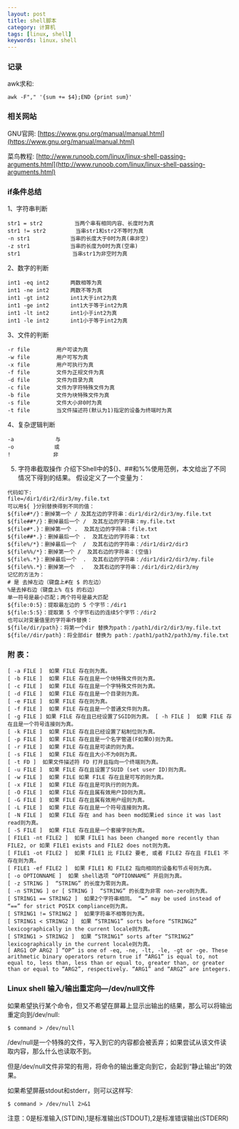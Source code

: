 ```yaml
---
layout: post
title: shell脚本
category: 计算机
tags: [linux, shell]
keywords: linux，shell
---
```


### 记录

awk求和: 
```
awk -F"," '{sum += $4};END {print sum}'
```

### 相关网站
GNU官网: [https://www.gnu.org/manual/manual.html](https://www.gnu.org/manual/manual.html)

菜鸟教程: [http://www.runoob.com/linux/linux-shell-passing-arguments.html](http://www.runoob.com/linux/linux-shell-passing-arguments.html)


### if条件总结
1、字符串判断
```
str1 = str2　　　　　　当两个串有相同内容、长度时为真
str1 != str2　　　　　 当串str1和str2不等时为真
-n str1　　　　　　　 当串的长度大于0时为真(串非空)
-z str1　　　　　　　 当串的长度为0时为真(空串)
str1　　　　　　　　   当串str1为非空时为真
```

2、数字的判断
```
int1 -eq int2　　　　两数相等为真
int1 -ne int2　　　　两数不等为真
int1 -gt int2　　　　int1大于int2为真
int1 -ge int2　　　　int1大于等于int2为真
int1 -lt int2　　　　int1小于int2为真
int1 -le int2　　　　int1小于等于int2为真
```
3、文件的判断
```
-r file　　　　　用户可读为真
-w file　　　　　用户可写为真
-x file　　　　　用户可执行为真
-f file　　　　　文件为正规文件为真
-d file　　　　　文件为目录为真
-c file　　　　　文件为字符特殊文件为真
-b file　　　　　文件为块特殊文件为真
-s file　　　　　文件大小非0时为真
-t file　　　　　当文件描述符(默认为1)指定的设备为终端时为真
```
4、复杂逻辑判断
```
-a 　 　　　　　 与
-o　　　　　　　 或
!　　　　　　　　非
```
5. 字符串截取操作
介绍下Shell中的${}、##和%%使用范例，本文给出了不同情况下得到的结果。
假设定义了一个变量为：
```
代码如下:
file=/dir1/dir2/dir3/my.file.txt
可以用${ }分别替换得到不同的值：
${file#*/}：删掉第一个 / 及其左边的字符串：dir1/dir2/dir3/my.file.txt
${file##*/}：删掉最后一个 /  及其左边的字符串：my.file.txt
${file#*.}：删掉第一个 .  及其左边的字符串：file.txt
${file##*.}：删掉最后一个 .  及其左边的字符串：txt
${file%/*}：删掉最后一个  /  及其右边的字符串：/dir1/dir2/dir3
${file%%/*}：删掉第一个 /  及其右边的字符串：(空值)
${file%.*}：删掉最后一个  .  及其右边的字符串：/dir1/dir2/dir3/my.file
${file%%.*}：删掉第一个  .   及其右边的字符串：/dir1/dir2/dir3/my
记忆的方法为：
# 是 去掉左边（键盘上#在 $ 的左边）
%是去掉右边（键盘上% 在$ 的右边）
单一符号是最小匹配；两个符号是最大匹配
${file:0:5}：提取最左边的 5 个字节：/dir1
${file:5:5}：提取第 5 个字节右边的连续5个字节：/dir2
也可以对变量值里的字符串作替换：
${file/dir/path}：将第一个dir 替换为path：/path1/dir2/dir3/my.file.txt
${file//dir/path}：将全部dir 替换为 path：/path1/path2/path3/my.file.txt
```

### 附 表：
```
[ -a FILE ]  如果 FILE 存在则为真。
[ -b FILE ]  如果 FILE 存在且是一个块特殊文件则为真。
[ -c FILE ]  如果 FILE 存在且是一个字特殊文件则为真。
[ -d FILE ]  如果 FILE 存在且是一个目录则为真。
[ -e FILE ]  如果 FILE 存在则为真。
[ -f FILE ]  如果 FILE 存在且是一个普通文件则为真。
[ -g FILE ] 如果 FILE 存在且已经设置了SGID则为真。 [ -h FILE ]  如果 FILE 存在且是一个符号连接则为真。
[ -k FILE ]  如果 FILE 存在且已经设置了粘制位则为真。
[ -p FILE ]  如果 FILE 存在且是一个名字管道(F如果O)则为真。
[ -r FILE ]  如果 FILE 存在且是可读的则为真。
[ -s FILE ]  如果 FILE 存在且大小不为0则为真。
[ -t FD ]  如果文件描述符 FD 打开且指向一个终端则为真。
[ -u FILE ]  如果 FILE 存在且设置了SUID (set user ID)则为真。
[ -w FILE ]  如果 FILE 如果 FILE 存在且是可写的则为真。
[ -x FILE ]  如果 FILE 存在且是可执行的则为真。
[ -O FILE ]  如果 FILE 存在且属有效用户ID则为真。
[ -G FILE ]  如果 FILE 存在且属有效用户组则为真。
[ -L FILE ]  如果 FILE 存在且是一个符号连接则为真。
[ -N FILE ]  如果 FILE 存在 and has been mod如果ied since it was last read则为真。
[ -S FILE ]  如果 FILE 存在且是一个套接字则为真。
[ FILE1 -nt FILE2 ]  如果 FILE1 has been changed more recently than FILE2, or 如果 FILE1 exists and FILE2 does not则为真。
[ FILE1 -ot FILE2 ]  如果 FILE1 比 FILE2 要老, 或者 FILE2 存在且 FILE1 不存在则为真。
[ FILE1 -ef FILE2 ]  如果 FILE1 和 FILE2 指向相同的设备和节点号则为真。
[ -o OPTIONNAME ]  如果 shell选项 “OPTIONNAME” 开启则为真。
[ -z STRING ]  “STRING” 的长度为零则为真。
[ -n STRING ] or [ STRING ]  “STRING” 的长度为非零 non-zero则为真。
[ STRING1 == STRING2 ]  如果2个字符串相同。 “=” may be used instead of “==” for strict POSIX compliance则为真。
[ STRING1 != STRING2 ]  如果字符串不相等则为真。
[ STRING1 < STRING2 ]  如果 “STRING1” sorts before “STRING2” lexicographically in the current locale则为真。
[ STRING1 > STRING2 ]  如果 “STRING1” sorts after “STRING2” lexicographically in the current locale则为真。
[ ARG1 OP ARG2 ] “OP” is one of -eq, -ne, -lt, -le, -gt or -ge. These arithmetic binary operators return true if “ARG1” is equal to, not equal to, less than, less than or equal to, greater than, or greater than or equal to “ARG2”, respectively. “ARG1” and “ARG2” are integers.
```

### Linux shell 输入/输出重定向—/dev/null文件
如果希望执行某个命令，但又不希望在屏幕上显示出输出的结果，那么可以将输出重定向到/dev/null:
```
$ command > /dev/null
```
/dev/null是一个特殊的文件，写入到它的内容都会被丢弃；如果尝试从该文件读取内容，那么什么也读取不到。

但是/dev/null文件非常的有用，将命令的输出重定向到它，会起到“静止输出”的效果。

如果希望屏蔽stdout和stderr，则可以这样写:
```
$ command > /dev/null 2>&1
```
注意：0是标准输入(STDIN),1是标准输出(STDOUT),2是标准错误输出(STDERR)